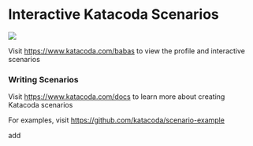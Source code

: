 # Interactive Katacoda Scenarios

[![](http://shields.katacoda.com/katacoda/babas/count.svg)](https://www.katacoda.com/babas "Get your profile on Katacoda.com")

Visit https://www.katacoda.com/babas to view the profile and interactive scenarios

### Writing Scenarios
Visit https://www.katacoda.com/docs to learn more about creating Katacoda scenarios

For examples, visit https://github.com/katacoda/scenario-example


add 
